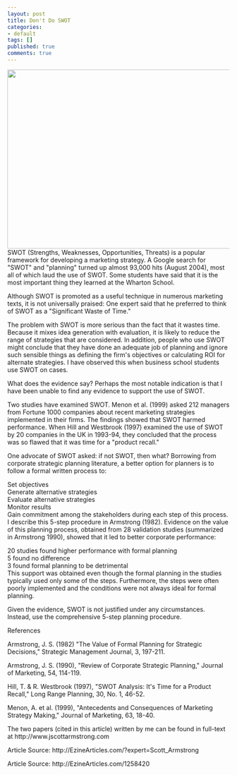 ```yaml
---
layout: post
title: Don't Do SWOT
categories:
- default
tags: []
published: true
comments: true
---
```

<p><img class="alignnone" title="swot" src="http://www.36kr.com/wp-content/uploads/2011/06/2978099906_8bca880929_z-550x406.jpg" alt="" width="550" height="406" />SWOT (Strengths, Weaknesses, Opportunities, Threats) is a popular framework for developing a marketing strategy. A Google search for "SWOT" and "planning" turned up almost 93,000 hits (August 2004), most all of which laud the use of SWOT. Some students have said that it is the most important thing they learned at the Wharton School.</p>

<p>Although SWOT is promoted as a useful technique in numerous marketing texts, it is not universally praised: One expert said that he preferred to think of SWOT as a "Significant Waste of Time."</p>

<p>The problem with SWOT is more serious than the fact that it wastes time. Because it mixes idea generation with evaluation, it is likely to reduce the range of strategies that are considered. In addition, people who use SWOT might conclude that they have done an adequate job of planning and ignore such sensible things as defining the firm's objectives or calculating ROI for alternate strategies. I have observed this when business school students use SWOT on cases.</p>

<p>What does the evidence say? Perhaps the most notable indication is that I have been unable to find any evidence to support the use of SWOT.</p>

<p>Two studies have examined SWOT. Menon et al. (1999) asked 212 managers from Fortune 1000 companies about recent marketing strategies implemented in their firms. The findings showed that SWOT harmed performance. When Hill and Westbrook (1997) examined the use of SWOT by 20 companies in the UK in 1993-94, they concluded that the process was so flawed that it was time for a "product recall."</p>

<p>One advocate of SWOT asked: if not SWOT, then what? Borrowing from corporate strategic planning literature, a better option for planners is to follow a formal written process to:</p>

<p>Set objectives<br />
Generate alternative strategies<br />
Evaluate alternative strategies<br />
Monitor results<br />
Gain commitment among the stakeholders during each step of this process.<br />
I describe this 5-step procedure in Armstrong (1982). Evidence on the value of this planning process, obtained from 28 validation studies (summarized in Armstrong 1990), showed that it led to better corporate performance:</p>

<p>20 studies found higher performance with formal planning<br />
5 found no difference<br />
3 found formal planning to be detrimental<br />
This support was obtained even though the formal planning in the studies typically used only some of the steps. Furthermore, the steps were often poorly implemented and the conditions were not always ideal for formal planning.</p>

<p>Given the evidence, SWOT is not justified under any circumstances. Instead, use the comprehensive 5-step planning procedure.</p>

<p>References</p>

<p>Armstrong, J. S. (1982) "The Value of Formal Planning for Strategic Decisions," Strategic Management Journal, 3, 197-211.</p>

<p>Armstrong, J. S. (1990), "Review of Corporate Strategic Planning," Journal of Marketing, 54, 114-119.</p>

<p>Hill, T. &amp; R. Westbrook (1997), "SWOT Analysis: It's Time for a Product Recall," Long Range Planning, 30, No. 1, 46-52.</p>

<p>Menon, A. et al. (1999), "Antecedents and Consequences of Marketing Strategy Making," Journal of Marketing, 63, 18-40.</p>

<p>The two papers (cited in this article) written by me can be found in full-text at http://www.jscottarmstrong.com</p>

<p>Article Source: http://EzineArticles.com/?expert=Scott_Armstrong</p>

<p>Article Source: http://EzineArticles.com/1258420</p>
